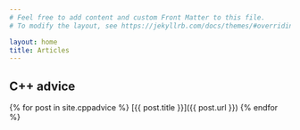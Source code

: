 ```yaml
---
# Feel free to add content and custom Front Matter to this file.
# To modify the layout, see https://jekyllrb.com/docs/themes/#overriding-theme-defaults

layout: home
title: Articles
---
```

## C++ advice
{% for post in site.cppadvice %}
  [{{ post.title }}]({{ post.url }})
{% endfor %}
